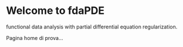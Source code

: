 # Welcome to fdaPDE
functional data analysis with partial differential equation regularization.

Pagina home di prova...
